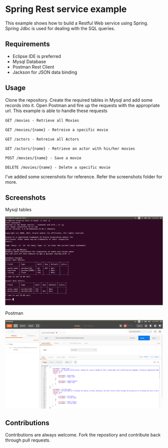 # Spring Rest service example

This example shows how to build a Restful Web service using Spring. Spring Jdbc is used for dealing with the SQL queries. 

## Requirements
- Eclipse IDE is preferred
- Mysql Database
- Postman Rest Client
- Jackson for JSON data binding

## Usage 
Clone the repository. Create the required tables in Mysql and add some records into it. Open Postman and fire up the requests with the appropriate url. This example is able to handle these requests
```
GET /movies - Retrieve all Movies 
```
```
GET /movies/{name} - Retreive a specific movie
```
```
GET /actors - Retreive all Actors 
```
```
GET /actors/{name} - Retrieve an actor with his/her movies 
```
```
POST /movies/{name} - Save a movie 
```
```
DELETE /movies/{name} - Delete a specific movie 
```
I've added some screenshots for reference. Refer the screenshots folder for more.

## Screenshots
Mysql tables 

![](Screenshots/Mysql%20tables.png)

Postman 

![](Screenshots/Get_Movies.png)

## Contributions
Contributions are always welcome. Fork the repostiory and contribute back through pull requests.
